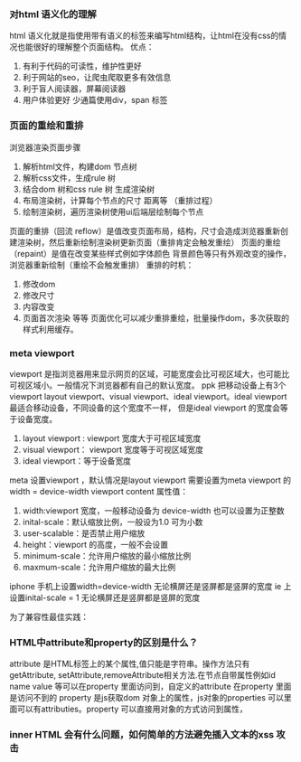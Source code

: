 ### 对html 语义化的理解
html 语义化就是指使用带有语义的标签来编写html结构，让html在没有css的情况也能很好的理解整个页面结构。
优点：
1. 有利于代码的可读性，维护性更好
2. 利于网站的seo，让爬虫爬取更多有效信息
3. 利于盲人阅读器，屏幕阅读器
4. 用户体验更好
少通篇使用div，span 标签

### 页面的重绘和重排
浏览器渲染页面步骤
1. 解析html文件，构建dom 节点树
2. 解析css文件，生成rule 树
3. 结合dom 树和css rule 树 生成渲染树
4. 布局渲染树，计算每个节点的尺寸 距离等 （重排过程）
5. 绘制渲染树，遍历渲染树使用ui后端层绘制每个节点


页面的重排（回流 reflow）是值改变页面布局，结构，尺寸会造成浏览器重新创建渲染树，然后重新绘制渲染树更新页面（重排肯定会触发重绘）
页面的重绘（repaint）是值在改变某些样式例如字体颜色 背景颜色等只有外观改变的操作，浏览器重新绘制（重绘不会触发重排）
重排的时机：
1. 修改dom
2. 修改尺寸
3. 内容改变
4. 页面首次渲染
等等
页面优化可以减少重排重绘，批量操作dom，多次获取的样式利用缓存。

### meta viewport
viewport 是指浏览器用来显示网页的区域，可能宽度会比可视区域大，也可能比可视区域小。一般情况下浏览器都有自己的默认宽度。
ppk 把移动设备上有3个viewport layout viewport、visual viewport、ideal viewport。ideal viewport最适合移动设备，不同设备的这个宽度不一样，
但是ideal viewport 的宽度会等于设备宽度。
1. layout viewport : viewport 宽度大于可视区域宽度
2. visual viewport： viewport 宽度等于可视区域宽度
3. ideal viewport：等于设备宽度

meta 设置viewport ，默认情况是layout viewport 需要设置为meta viewport 的width = device-width
viewport content 属性值：
1. width:viewport 宽度，一般移动设备为 device-width 也可以设置为正整数
2. inital-scale：默认缩放比例，一般设为1.0 可为小数
3. user-scalable：是否禁止用户缩放
4. height：viewport 的高度，一般不会设置
5. minimum-scale：允许用户缩放的最小缩放比例
6. maxmum-scale：允许用户缩放的最大比例

iphone 手机上设置width=device-width 无论横屏还是竖屏都是竖屏的宽度
ie 上设置inital-scale = 1 无论横屏还是竖屏都是竖屏的宽度

为了兼容性最佳实践：
<meta name="viewport" content="width=device-width, initial-scale=1.0">

### HTML中attribute和property的区别是什么？
attribute 是HTML标签上的某个属性,值只能是字符串。操作方法只有 getAttribute, setAttribute,removeAttribute相关方法.在节点自带属性例如id name value 等可以在property 里面访问到，自定义的attribute 在property 里面是访问不到的
property 是js获取dom 对象上的属性，js对象的properties 可以里面可以有attributies。property 可以直接用对象的方式访问到属性，

### inner HTML 会有什么问题，如何简单的方法避免插入文本的xss 攻击